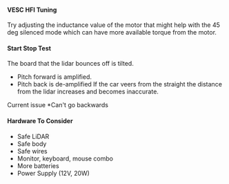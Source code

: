 #### VESC HFI Tuning

Try adjusting the inductance value of the motor that might help with the 45 deg silenced mode which can have more available torque from the motor.

#### Start Stop Test

The board that the lidar bounces off is tilted.
- Pitch forward is amplified.
- Pitch back is de-amplified
If the car veers from the straight the distance from the lidar increases and becomes inaccurate.

Current issue *Can't go backwards
#### Hardware To Consider
- Safe LiDAR
- Safe body
- Safe wires
- Monitor, keyboard, mouse combo
- More batteries
- Power Supply (12V, 20W)